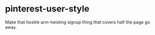 pinterest-user-style
====================

Make that hostile arm-twisting signup thing that covers half the page go away.
